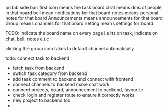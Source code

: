 on tab side bar: first icon means the task board
chat means dms of people in that board
bell mean notifications for that board
notes means personal notes for that board
Announcements means announcements for that board
Group means channels for that board
setting means settings for board


TODO: indicate the board name on every page i.e its on task, indicate on chat, bell, notes e.t.c

clicking the group icon takes to default channel automatically


todo: connect task to backend
- fetch task from backend
- swtich task category from backend
- add task comment to backend and connect with frontend
- connect channels to backend make chat work
- connect projects, board, announcement to backend, favourite
- check login and register route to ensure it correctly works
- new project to backend too
-  